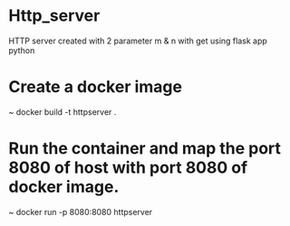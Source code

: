 # Http_server
HTTP server created with 2 parameter m &amp; n with get using flask app python

# Create a docker image
~ docker build -t httpserver .
# Run the container and map the port 8080 of host with port 8080 of docker image.
~ docker run -p 8080:8080 httpserver
